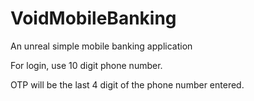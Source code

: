 # VoidMobileBanking

An unreal simple mobile banking application

For login, use 10 digit phone number.

OTP will be the last 4 digit of the phone number entered.
